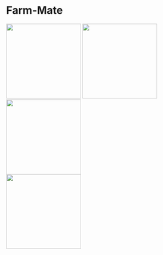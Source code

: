# Farm-Mate



<img src ="https://user-images.githubusercontent.com/73392407/214829210-34ac93e1-41ab-4898-b7d2-58da0be43f48.png"  width="200">  <img src ="https://user-images.githubusercontent.com/73392407/214829204-b4b2781c-2cbf-40bd-871d-f4b9dc3287bf.png" width="200">  <img src ="https://user-images.githubusercontent.com/73392407/214829207-4b039a4f-d3d9-4f76-960c-8f0b296eba99.png" width="200">  
<img src ="https://user-images.githubusercontent.com/73392407/214829212-d2550193-d524-4452-89e2-691c62503a3c.png" width="200">
